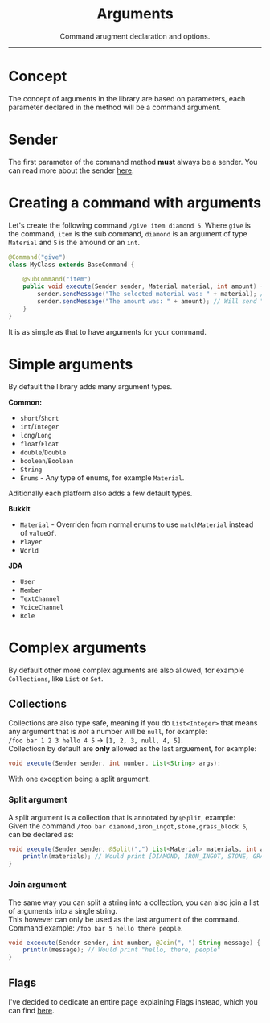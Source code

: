 <center><h1>Arguments</h1></center>
<center>
<p>Command arugment declaration and options.</p>
</center>

---

# Concept
The concept of arguments in the library are based on parameters, each parameter declared in the method will be a command argument.

# Sender
The first parameter of the command method **must** always be a sender. You can read more about the sender [here](/).

# Creating a command with arguments
Let's create the following command `/give item diamond 5`. Where `give` is the command, `item` is the sub command, `diamond` is an argument of type `Material` and `5` is the amound or an `int`.
```java
@Command("give")
class MyClass extends BaseCommand {

    @SubCommand("item")
    public void execute(Sender sender, Material material, int amount) {
        sender.sendMessage("The selected material was: " + material); // Will send "DIAMOND"
        sender.sendMessage("The amount was: " + amount); // Will send "5"
    }
}
```
It is as simple as that to have arguments for your command.

# Simple arguments
By default the library adds many argument types.

**Common:**
* `short`/`Short`
* `int`/`Integer`
* `long`/`Long`
* `float`/`Float`
* `double`/`Double`
* `boolean`/`Boolean`
* `String`
* `Enums` - Any type of enums, for example `Material`.

Aditionally each platform also adds a few default types.

**Bukkit**
* `Material` - Overriden from normal enums to use `matchMaterial` instead of `valueOf`.
* `Player`
* `World`

**JDA**
* `User`
* `Member`
* `TextChannel`
* `VoiceChannel`
* `Role`

# Complex arguments
By default other more complex aguments are also allowed, for example `Collections`, like `List` or `Set`.  

## Collections
Collections are also type safe, meaning if you do `List<Integer>` that means any argument that is *not* a number will be `null`, for example:  
`/foo bar 1 2 3 hello 4 5` -> `[1, 2, 3, null, 4, 5]`.  
Collectiosn by default are **only** allowed as the last arguement, for example:
```java
void execute(Sender sender, int number, List<String> args);
```
With one exception being a split argument.

### Split argument
A split argument is a collection that is annotated by `@Split`, example:  
Given the command `/foo bar diamond,iron_ingot,stone,grass_block 5`, can be declared as:  
```java
void execute(Sender sender, @Split(",") List<Material> materials, int amount) {
    println(materials); // Would print [DIAMOND, IRON_INGOT, STONE, GRASS_BLOCK]
}
```

### Join argument
The same way you can split a string into a collection, you can also join a list of arguments into a single string.  
This however can only be used as the last argument of the command.  
Command example: `/foo bar 5 hello there people`.
```java
void excecute(Sender sender, int number, @Join(", ") String message) {
    println(message); // Would print "hello, there, people"
}
```

## Flags
I've decided to dedicate an entire page explaining Flags instead, which you can find [here](/).


